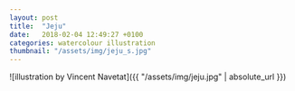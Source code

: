 ```yaml
---
layout: post
title:  "Jeju"
date:   2018-02-04 12:49:27 +0100
categories: watercolour illustration
thumbnail: "/assets/img/jeju_s.jpg"
---
```

![illustration by Vincent Navetat]({{ "/assets/img/jeju.jpg" | absolute_url }})
